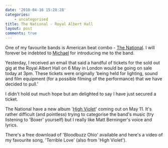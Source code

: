 ```yaml
---
date: '2010-04-16 15:28:28'
categories:
    - uncategorised
title: The National - Royal Albert Hall
layout: post
comments: true
---
```


One of my favourite bands is American beat combo - [The
National](http://www.americanmary.com/). I will forever be indebted to
[Michael](http://twofishcreative.com/michael/blog/) for introducing me
to the band.

Yesterday, I received an email that said a handful of tickets for the
sold out gig at the Royal Albert Hall on 6 May in London would be
going on sale today at 3pm. These tickets were originally 'being held
for lighting, sound and film equipment (for a possible filming of the
performance) that we have decided to pull.'

I didn't hold out much hope but am delighted to say I have just
secured a ticket.

The National have a new album '[High
Violet](http://www.highviolet.com/)' coming out on May 11. It's rather
difficult (and pointless) trying to categorise the band's music (try
listening to 'Boxer' yourself) but I really like Matt Berninger's
voice and lyrics.

There's a free download of 'Bloodbuzz Ohio' available and here's a
video of my favourite song, 'Terrible Love' (also from 'High Violet').
